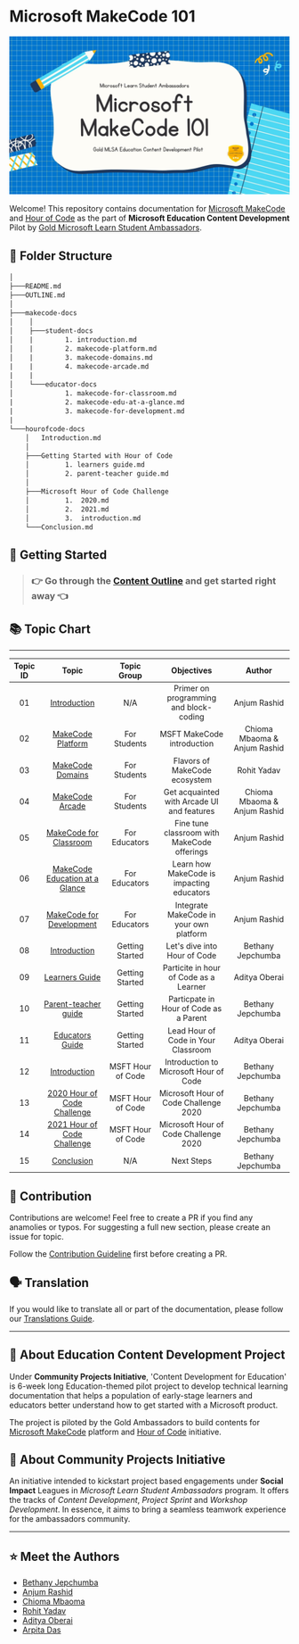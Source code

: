 # Microsoft MakeCode 101

![Makecode documentation image](assets/doc-header.jpg)

Welcome! This repository contains documentation for [Microsoft MakeCode](https://www.microsoft.com/en-us/makecode) and [Hour of Code](https://hourofcode.com/) as the part of **Microsoft Education Content Development** Pilot by [Gold Microsoft Learn Student Ambassadors](https://studentambassadors.com).

## 📜 Folder Structure

```
│
├───README.md
├───OUTLINE.md
│
├───makecode-docs
│    │
│    ├───student-docs
│    |        1. introduction.md
│    |        2. makecode-platform.md
│    |        3. makecode-domains.md
|    |        4. makecode-arcade.md
|    |
│    └───educator-docs
│             1. makecode-for-classroom.md
|             2. makecode-edu-at-a-glance.md
|             3. makecode-for-development.md
|
└───hourofcode-docs
    │   Introduction.md
    │
    ├───Getting Started with Hour of Code
    │         1. learners guide.md
    │         2. parent-teacher guide.md
    │
    ├───Microsoft Hour of Code Challenge
    │         1.  2020.md
    │         2.  2021.md
    │         3.  introduction.md
    └───Conclusion.md
```

## 🎯 Getting Started

> ### 👉 Go through the [Content Outline](OUTLINE.md) and get started right away 👈

## 📚 Topic Chart

---

| Topic ID |                                                         Topic                                                          |    Topic Group    |                 Objectives                  |            Author            |
| :------: | :--------------------------------------------------------------------------------------------------------------------: | :---------------: | :-----------------------------------------: | :--------------------------: |
|    01    |                            [Introduction](/makecode-docs/student-docs/1.%20introduction.md)                            |        N/A        |   Primer on programming and block-coding    |         Anjum Rashid         |
|    02    |                       [MakeCode Platform](/makecode-docs/student-docs/2.%20makecode-platform.md)                       |   For Students    |         MSFT MakeCode introduction          | Chioma Mbaoma & Anjum Rashid |
|    03    |                        [MakeCode Domains](/makecode-docs/student-docs/3.%20makecode-domains.md)                        |   For Students    |        Flavors of MakeCode ecosystem        |         Rohit Yadav          |
|    04    |                         [MakeCode Arcade](/makecode-docs/student-docs/4.%20makecode-arcade.md)                         |   For Students    | Get acquainted with Arcade UI and features  | Chioma Mbaoma & Anjum Rashid |
|    05    |                 [MakeCode for Classroom](/makecode-docs/educator-docs/1.%20makecode-for-classroom.md)                  |   For Educators   | Fine tune classroom with MakeCode offerings |         Anjum Rashid         |
|    06    |            [MakeCode Education at a Glance](/makecode-docs/educator-docs/2.%20makecode-edu-at-a-glance.md)             |   For Educators   |  Learn how MakeCode is impacting educators  |         Anjum Rashid         |
|    07    |               [MakeCode for Development](/makecode-docs/educator-docs/3.%20makecode-for-development.md)                |   For Educators   |   Integrate MakeCode in your own platform   |         Anjum Rashid         |
|    08    |                                    [Introduction](/hourofcode-docs/introduction.md)                                    |        Getting Started       |                 Let's dive into Hour of Code                 |    Bethany Jepchumba                          |
|    09    |           [Learners Guide](/hourofcode-docs/Getting%20Started%20with%20Hour%20of%20Code/learners%20guide.md)           |  Getting Started  |                 Particite in hour of Code as a Learner                 |        Aditya Oberai                      |
|    10    | [Parent-teacher guide](/hourofcode-docs/Getting%20Started%20with%20Hour%20of%20Code/parent-teacher%20guide%20intro.md) |  Getting Started  |                 Particpate in Hour of Code as a Parent                 |     Bethany Jepchumba                         |
|    11    |          [Educators Guide](/hourofcode-docs/Getting%20Started%20with%20Hour%20of%20Code/educators%20guide.md)          |  Getting Started  |                 Lead Hour of Code in Your Classroom                 |               Aditya Oberai               |
|    12    |               [Introduction](/hourofcode-docs/Microsoft%20Hour%20of%20Code%20Challenge/introduction.md)                | MSFT Hour of Code |                 Introduction to Microsoft Hour of Code                 |           Bethany Jepchumba                   |
|    13    |            [2020 Hour of Code Challenge](/hourofcode-docs/Microsoft%20Hour%20of%20Code%20Challenge/2020.md)            | MSFT Hour of Code |                 Microsoft Hour of Code Challenge 2020                 |        Bethany Jepchumba                      |
|    14    |            [2021 Hour of Code Challenge](/hourofcode-docs/Microsoft%20Hour%20of%20Code%20Challenge/2021.md)            | MSFT Hour of Code |                 Microsoft Hour of Code Challenge 2020                 |            Bethany Jepchumba                   |
|    15    |                                      [Conclusion](/hourofcode-docs/Conclusion.md)                                      |        N/A        |                 Next Steps                 |     Bethany Jepchumba                          |

## 🤝 Contribution

Contributions are welcome! Feel free to create a PR if you find any anamolies or typos. For suggesting a full new section, please create an issue for topic.

Follow the [Contribution Guideline](/CONTRIBUTION.md) first before creating a PR.

## 🗣 Translation

If you would like to translate all or part of the documentation, please follow our [Translations Guide](/TRANSLATIONS.md).

---

## 💼 About Education Content Development Project

Under **Community Projects Initiative**, 'Content Development for Education' is 6-week long Education-themed pilot project to develop technical learning documentation that helps a population of early-stage learners and educators better understand how to get started with a Microsoft product.

The project is piloted by the Gold Ambassadors to build contents for [Microsoft MakeCode](https://www.microsoft.com/en-us/makecode) platform and [Hour of Code](https://hourofcode.com/) initiative.

## 📣 About Community Projects Initiative

An initiative intended to kickstart project based engagements under **Social Impact** Leagues in _Microsoft Learn Student Ambassadors_ program. It offers the tracks of _Content Development_, _Project Sprint_ and _Workshop Development_.
In essence, it aims to bring a seamless teamwork experience for the ambassadors community.

---

## ⭐ Meet the Authors

- [Bethany Jepchumba](https://www.linkedin.com/in/bethany-jep/)
- [Anjum Rashid​](https://www.linkedin.com/in/anjum-rashid/)
- [Chioma Mbaoma​](https://www.linkedin.com/in/mbaoma-chioma-mary/)
- [Rohit Yadav​](https://www.linkedin.com/in/rty2423/)
- [Aditya Oberai​](https://www.linkedin.com/in/adityaoberai1/)
- [Arpita Das](https://www.linkedin.com/in/arpitadas01/)
